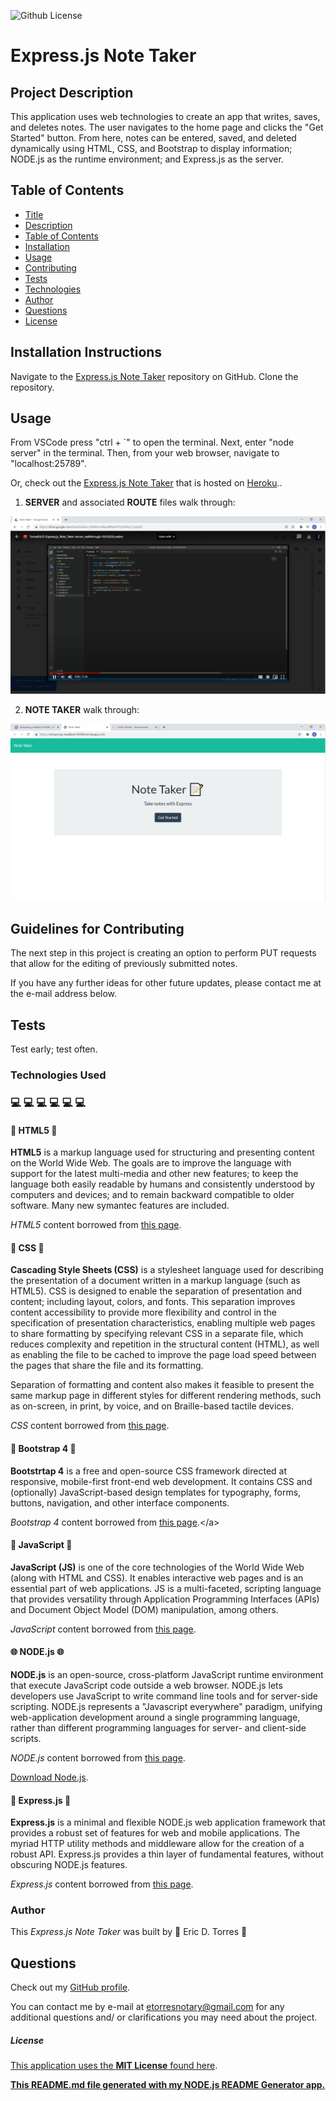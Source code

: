 
![Github License](https://img.shields.io/badge/License-MIT_License-brightgreen)

# Express.js Note Taker

## Project Description

This application uses web technologies to create an app that writes, saves, and deletes notes.  The user navigates to the home page and clicks the "Get Started" button.  From here, notes can be entered, saved, and deleted dynamically using HTML, CSS, and Bootstrap to display information; NODE.js as the runtime environment; and Express.js as the server.

## Table of Contents

* [Title](#project-title)
* [Description](#project-description)
* [Table of Contents](#table-of-contents)
* [Installation](#installation-instructions)
* [Usage](#usage)
* [Contributing](#guidelines-for-contributing)
* [Tests](#tests)
* [Technologies](#technologies-used)
* [Author](#author)
* [Questions](#questions)
* [License](#license)

## Installation Instructions

Navigate to the [Express.js Note Taker](https://github.com/etorres-revature/Express.js-Note_Taker) repository on GitHub.  Clone the repository.

## Usage 

From VSCode press "ctrl + `" to open the terminal.  Next, enter "node server" in the terminal.  Then, from your web browser, navigate to "localhost:25789".  

Or, check out the [Express.js Note Taker](https://whispering-headland-90384.herokuapp.com) that is hosted on <a target="_blank" rel="noopener noreferrer">[Heroku](www.heroku.com).</a>.

1. **SERVER** and associated **ROUTE** files walk through:

[![EXPRSS.js NOTE TAKER server](./public/assets/screenshots/note-taker-server.png)](https://drive.google.com/file/d/1K6HMZc4qwlUNzklimnEBu5qfJJLA7t9R/preview)

2. **NOTE TAKER** walk through: 

[![EXPRSS.js NOTE TAKER server](./public/assets/screenshots/note-taker-heroku.png)](https://drive.google.com/file/d/1VFC9B7_u3RG2i9mWUh2-o18l7OVD-7Fi/preview)

## Guidelines for Contributing

The next step in this project is creating an option to perform PUT requests that allow for the editing of previously submitted notes.  

If you have any further ideas for other future updates, please contact me at the e-mail address below.

## Tests

Test early; test often.

### Technologies Used 
### :computer: :computer: :computer: :computer: :computer: :computer: 

#### :memo: HTML5 :memo:

**HTML5** is a markup language used for structuring and presenting content on the World Wide Web.  The goals are to improve the language with support for the latest multi-media and other new features; to keep the language both easily readable by humans and consistently understood by computers and devices; and to remain backward compatible to older software.  Many new symantec features are included.

*HTML5* content borrowed from <a target="_blank" rel="noopener noreferrer">[this page](https://en.wikipedia.org/wiki/HTML5).</a>

#### :art: CSS :art:

**Cascading Style Sheets (CSS)** is a stylesheet language used for describing the presentation of a document written in a markup language (such as HTML5).  CSS is designed to enable the separation of presentation and content; including layout, colors, and fonts.  This separation improves content accessibility to provide more flexibility and control in the specification of presentation characteristics, enabling multiple web pages to share formatting by specifying relevant CSS in a separate file, which reduces complexity and repetition in the structural content (HTML), as well as enabling the file to be cached to improve the page load speed between the pages that share the file and its formatting.

Separation of formatting and content also makes it feasible to present the same markup page in different styles for different rendering methods, such as on-screen, in print, by voice, and on Braille-based tactile devices. 

*CSS* content borrowed from <a target="_blank" rel="noopener noreferrer">[this page](https://en.wikipedia.org/wiki/Cascading_Style_Sheets).</a>

#### :shoe: Bootstrap 4 :shoe:

**Bootstrtap 4** is a free and open-source CSS framework directed at responsive, mobile-first front-end web development.  It contains CSS and (optionally) JavaScript-based design templates for typography, forms, buttons, navigation, and other interface components.  

*Bootstrap 4* content borrowed from <a target="_blank" rel="noopener noreferrer">[this page](https://en.wikipedia.org/wiki/Bootstrap_(front-end_framework)).</a>

#### :sparkler: JavaScript :sparkler:

**JavaScript (JS)** is one of the core technologies of the World Wide Web (along with HTML and CSS). It enables interactive web pages and is an essential part of web applications.  JS is a multi-faceted, scripting language that provides versatility through Application Programming Interfaces (APIs) and Document Object Model (DOM) manipulation, among others.

*JavaScript* content borrowed from <a target="_blank" rel="noopener noreferrer">[this page](https://en.wikipedia.org/wiki/JavaScript).</a>

#### :globe_with_meridians: NODE.js :globe_with_meridians:

**NODE.js** is an open-source, cross-platform JavaScript runtime environment that execute JavaScript code outside a web browser.  NODE.js lets developers use JavaScript to write command line tools and for server-side scripting.  NODE.js represents a "Javascript everywhere" paradigm, unifying web-application development around a single programming language, rather than different programming languages for server- and client-side scripts.  

*NODE.js* content borrowed from <a target="_blank" rel="noopener noreferrer">[this page](https://en.wikipedia.org/wiki/Node.js).

[Download Node.js](https://nodejs.org/en/).

#### :satellite: Express.js :satellite:

**Express.js** is a minimal and flexible NODE.js web application framework that provides a robust set of features for web and mobile applications.  The myriad HTTP utility methods and middleware allow for the creation of a robust API.  Express.js provides a thin layer of fundamental features, without obscuring NODE.js features.

*Express.js* content borrowed from <a target="_blank" rel="noopener noreferrer">[this page](https://expressjs.com/).</a>

### Author 

This *Express.js Note Taker* was built by :green_heart: Eric D. Torres :green_heart:

## Questions

Check out my [GitHub profile](https://github.com/etorres-revature).

You can contact me by e-mail at etorresnotary@gmail.com for any additional questions and/ or clarifications you may need about the project.

##### License

[This application uses the **MIT License** found here](./LICENSE).

**[This README.md file generated with my NODE.js README Generator app.](https://github.com/etorres-revature/NODEjs_README.md_Generator)**
